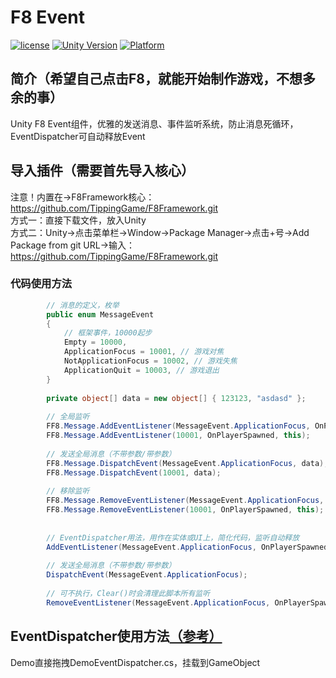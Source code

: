 # F8 Event

[![license](http://img.shields.io/badge/license-MIT-green.svg)](https://opensource.org/licenses/MIT) 
[![Unity Version](https://img.shields.io/badge/unity-2021.3.15f1-blue)](https://unity.com) 
[![Platform](https://img.shields.io/badge/platform-Win%20%7C%20Android%20%7C%20iOS%20%7C%20Mac%20%7C%20Linux%20%7C%20WebGL-orange)]() 

## 简介（希望自己点击F8，就能开始制作游戏，不想多余的事）
Unity F8 Event组件，优雅的发送消息、事件监听系统，防止消息死循环，EventDispatcher可自动释放Event

## 导入插件（需要首先导入核心）
注意！内置在->F8Framework核心：https://github.com/TippingGame/F8Framework.git  
方式一：直接下载文件，放入Unity  
方式二：Unity->点击菜单栏->Window->Package Manager->点击+号->Add Package from git URL->输入：https://github.com/TippingGame/F8Framework.git  

### 代码使用方法
```C#
        // 消息的定义，枚举
        public enum MessageEvent
        {
            // 框架事件，10000起步
            Empty = 10000,
            ApplicationFocus = 10001, // 游戏对焦
            NotApplicationFocus = 10002, // 游戏失焦
            ApplicationQuit = 10003, // 游戏退出
        }
        
        private object[] data = new object[] { 123123, "asdasd" };
        
        // 全局监听
        FF8.Message.AddEventListener(MessageEvent.ApplicationFocus, OnPlayerSpawned, this);
        FF8.Message.AddEventListener(10001, OnPlayerSpawned, this);
        
        // 发送全局消息（不带参数/带参数）
        FF8.Message.DispatchEvent(MessageEvent.ApplicationFocus, data);
        FF8.Message.DispatchEvent(10001, data);
        
        // 移除监听
        FF8.Message.RemoveEventListener(MessageEvent.ApplicationFocus, OnPlayerSpawned, this);
        FF8.Message.RemoveEventListener(10001, OnPlayerSpawned, this);
        
        
        // EventDispatcher用法，用作在实体或UI上，简化代码，监听自动释放
        AddEventListener(MessageEvent.ApplicationFocus, OnPlayerSpawned);
        
        // 发送全局消息（不带参数/带参数）
        DispatchEvent(MessageEvent.ApplicationFocus);
        
        // 可不执行，Clear()时会清理此脚本所有监听
        RemoveEventListener(MessageEvent.ApplicationFocus, OnPlayerSpawned);
```

## EventDispatcher使用方法[（参考）](https://github.com/TippingGame/F8Framework/blob/main/Runtime/UI/Base/BaseView.cs)
Demo直接拖拽DemoEventDispatcher.cs，挂载到GameObject  
